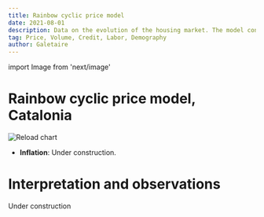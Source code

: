 ```yaml
---
title: Rainbow cyclic price model
date: 2021-08-01
description: Data on the evolution of the housing market. The model consists of six main variables (price, inflation, home sales, credit, demographics and employment).
tag: Price, Volume, Credit, Labor, Demography
author: Galetaire
---
```


import Image from 'next/image'

# Rainbow cyclic price model, Catalonia

<Image
  src="/images/rainbow.png"
  alt="Reload chart"
  width={1066}
  height={572}
  priority
  className="next-image"
/>

- **Inflation**: Under construction.

# Interpretation and observations

Under construction
